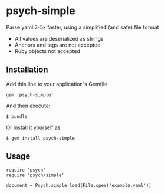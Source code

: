 # psych-simple

Parse yaml 2-5x faster, using a simplified (and safe) file format

- All values are deserialized as strings
- Anchors and tags are not accepted
- Ruby objects not accepted

## Installation

Add this line to your application's Gemfile:

    gem 'psych-simple'

And then execute:

    $ bundle

Or install it yourself as:

    $ gem install psych-simple

## Usage

    require 'psych'
    require 'psych/simple'

    document = Psych.simple_load(File.open('example.yaml'))
